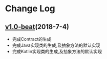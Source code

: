 # Change Log


## [v1.0-beat](https://github.com/YiiGuxing/TranslationPlugin/tree/v1.2)(2018-7-4)

- 完成Contract的生成
- 完成Java实现类的生成,及抽象方法的默认实现
- 完成Kotlin实现类的生成,及抽象方法的默认实现
